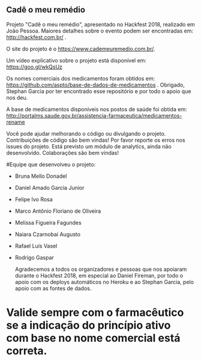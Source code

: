 ## Cadê o meu remédio

  Projeto "Cadê o meu remédio", apresentado no Hackfest 2018, realizado em João Pessoa. Maiores detalhes sobre o evento podem ser encontradas em: http://hackfest.com.br/ .

  O site do projeto é o https://www.cademeuremedio.com.br/.

  Um vídeo explicativo sobre o projeto está disponível em: https://goo.gl/wkQsUz

  Os nomes comerciais dos medicamentos foram obtidos em: https://github.com/aspto/base-de-dados-de-medicamentos . Obrigado, Stephan Garcia por ter encontrado esse repositório e por todo o apoio que nos deu.

  A base de medicamentos disponíveis nos postos de saúde foi obtida em: http://portalms.saude.gov.br/assistencia-farmaceutica/medicamentos-rename

  Você pode ajudar melhorando o código ou divulgando o projeto. Contribuições de código são bem vindas! Por favor reporte os erros nos issues do projeto. Está previsto um módulo de analytics, ainda não desenvolvido. Colaborações são bem vindas!

#Equipe que desenvolveu o projeto:
- Bruna Mello Donadel 
- Daniel Amado Garcia Junior  
- Felipe Ivo Rosa
- Marco Antônio Floriano de Oliveira 
- Melissa Figueira Fagundes 
- Naiara Czarnobai Augusto 
- Rafael Luís Vasel 
- Rodrigo Gaspar 

  Agradecemos a todos os organizadores e pessoas que nos apoiaram durante o Hackfest 2018, em especial ao Daniel Fireman, por todo o apoio com os deploys automáticos no Heroku e ao Stephan Garcia, pelo apoio com as fontes de dados. 

# Valide sempre com o farmacêutico se a indicação do princípio ativo com base no nome comercial está correta. 
